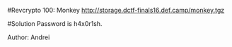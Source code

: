#Revcrypto 100: Monkey
http://storage.dctf-finals16.def.camp/monkey.tgz

#Solution
Password is h4x0r1sh.

Author: Andrei
